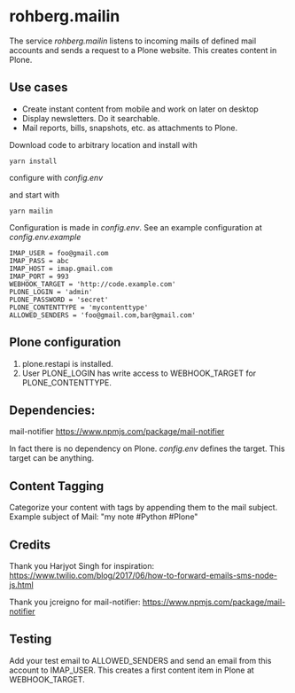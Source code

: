 # rohberg.mailin

The service *rohberg.mailin* listens to incoming mails of defined mail accounts and sends a request to a Plone website. This creates content in Plone.

## Use cases

- Create instant content from mobile and work on later on desktop
- Display newsletters. Do it searchable.
- Mail reports, bills, snapshots, etc. as attachments to Plone.

Download code to arbitrary location and install with

    yarn install

configure with *config.env*

and start with

    yarn mailin

Configuration is made in *config.env*. See an example configuration at *config.env.example*

    IMAP_USER = foo@gmail.com
    IMAP_PASS = abc
    IMAP_HOST = imap.gmail.com
    IMAP_PORT = 993
    WEBHOOK_TARGET = 'http://code.example.com'
    PLONE_LOGIN = 'admin'
    PLONE_PASSWORD = 'secret'
    PLONE_CONTENTTYPE = 'mycontenttype'
    ALLOWED_SENDERS = 'foo@gmail.com,bar@gmail.com'

## Plone configuration

1. plone.restapi is installed.
2. User PLONE_LOGIN has write access to WEBHOOK_TARGET for PLONE_CONTENTTYPE.

## Dependencies:

mail-notifier https://www.npmjs.com/package/mail-notifier

In fact there is no dependency on Plone. *config.env* defines the target. This target can be anything.

## Content Tagging

Categorize your content with tags by appending them to the mail subject.  
Example subject of Mail: "my note #Python #Plone"

## Credits

Thank you Harjyot Singh for inspiration:
 https://www.twilio.com/blog/2017/06/how-to-forward-emails-sms-node-js.html

Thank you jcreigno for mail-notifier:
https://www.npmjs.com/package/mail-notifier

## Testing

Add your test email to ALLOWED_SENDERS and send an email from this account to IMAP_USER. This creates a first content item in Plone at WEBHOOK_TARGET.
